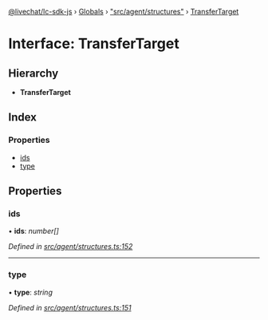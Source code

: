 [@livechat/lc-sdk-js](../README.md) › [Globals](../globals.md) › ["src/agent/structures"](../modules/_src_agent_structures_.md) › [TransferTarget](_src_agent_structures_.transfertarget.md)

# Interface: TransferTarget

## Hierarchy

* **TransferTarget**

## Index

### Properties

* [ids](_src_agent_structures_.transfertarget.md#ids)
* [type](_src_agent_structures_.transfertarget.md#type)

## Properties

###  ids

• **ids**: *number[]*

*Defined in [src/agent/structures.ts:152](https://github.com/livechat/lc-sdk-js/blob/ce4846a/src/agent/structures.ts#L152)*

___

###  type

• **type**: *string*

*Defined in [src/agent/structures.ts:151](https://github.com/livechat/lc-sdk-js/blob/ce4846a/src/agent/structures.ts#L151)*
